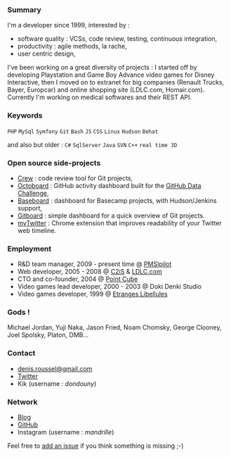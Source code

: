 ### Summary

I'm a developer since 1999, interested by :

* software quality : VCSs, code review, testing, continuous integration,
* productivity : agile methods, la rache,
* user centric design,

I've been working on a great diversity of projects : I started off by developing Playstation and Game Boy Advance video games for Disney Interactive, then I moved on to extranet for big companies (Renault Trucks, Bayer, Europcar) and online shopping site (LDLC.com, Homair.com). Currently I'm working on medical softwares and their REST API.


### Keywords

`PHP` `MySql` `Symfony` `Git` `Bash` `JS` `CSS` `Linux` `Hudson` `Behat`

and also but older : `C#` `SqlServer` `Java` `SVN` `C++` `real time 3D`


### Open source side-projects

* [Crew](http://pmsipilot.github.com/Crew) : code review tool for Git projects,
* [Octoboard](http://octoboard.com) : GitHub activity dashboard built for the [GitHub Data Challenge](https://github.com/blog/1118-the-github-data-challenge),
* [Baseboard](http://pmsipilot.github.com/Baseboard) : dashboard for Basecamp projects, with Hudson/Jenkins support,
* [Gitboard](http://kuikui.github.com/Gitboard) : simple dashboard for a quick overview of Git projects.
* [myTwitter](https://chrome.google.com/webstore/detail/blogaalpphinblmlnbeekgkckebgfpop) : Chrome extension  that improves readability of your Twitter web timeline.

### Employment

* R&D team manager, 2009 - present time @ [PMSIpilot](http://www.pmsipilot.com)
* Web developer, 2005 - 2008 @ [C2iS](http://c2is.fr) & [LDLC.com](http://www.ldlc.com)
* CTO and co-founder, 2004 @ [Point Cube](http://www.pointcube.fr)
* Video games lead developer, 2000 - 2003 @ Doki Denki Studio
* Video games developer, 1999 @ [Etranges Libellules](http://www.etranges-libellules.fr/)

### Gods !

Michael Jordan, Yuji Naka, Jason Fried, Noam Chomsky, George Clooney, Joel Spolsky, Platon, DMB...

### Contact

* denis.roussel@gmail.com
* [Twitter](https://twitter.com/dondouny)
* Kik (username : *dondouny*)

### Network

* [Blog](http://denisroussel.fr)
* [GitHub](https://github.com/KuiKui)
* Instagram (username : *mandrille*)

Feel free to [add an issue](https://github.com/KuiKui/Profile/issues) if you think something is missing ;-)
